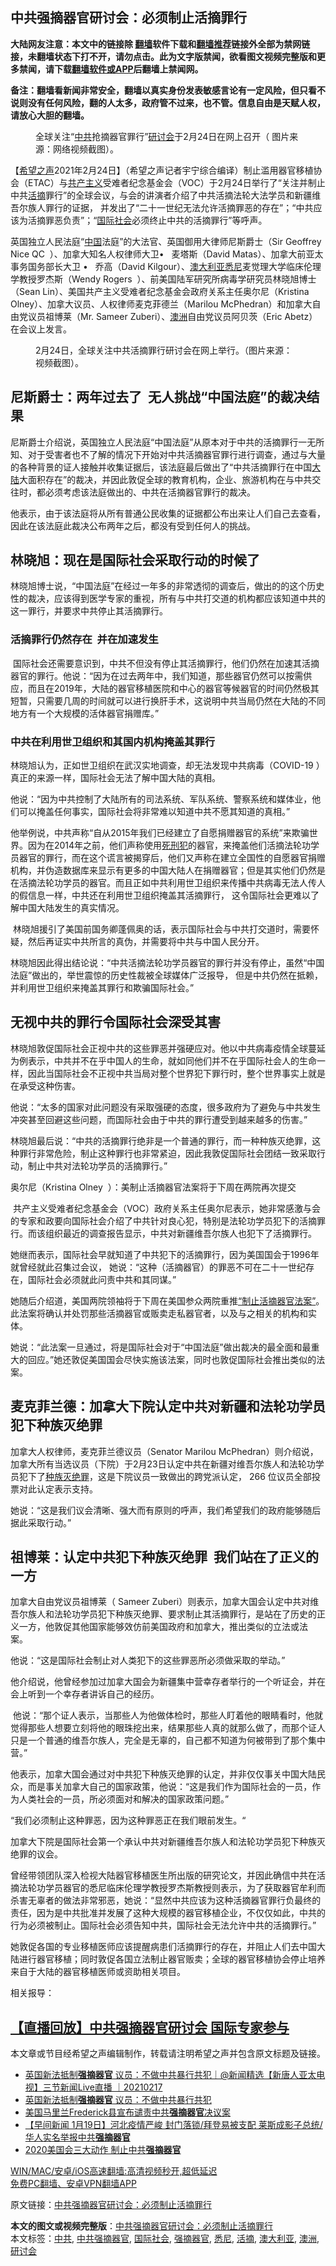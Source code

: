  <h2>中共强摘器官研讨会：必须制止活摘罪行</h2> <p class="notice"><b>大陆网友注意：本文中的链接除 <a href="https://github.com/bannedbook/fanqiang" >翻墙</a>软件下载和<a href="https://github.com/killgcd/justmysocks/blob/master/README.md">翻墙推荐</a>链接外全部为禁网链接，未翻墙状态下打不开，请勿点击。此为文字版禁闻，欲看图文视频完整版和更多禁闻，请下载<a href="https://github.com/bannedbook/fanqiang">翻墙软件或APP</a>后翻墙上禁闻网。</p><p>备注：翻墙看新闻非常安全，翻墙以真实身份发表敏感言论有一定风险，但只看不说则没有任何风险，翻的人太多，政府管不过来，也不管。信息自由是天赋人权，请放心大胆的翻墙。</b></p>  <div class="entry"> <figure><figcaption>全球关注“<a href="https://www.bannedbook.org/bnews/tag/%e4%b8%ad%e5%85%b1/" class="st_tag internal_tag" rel="tag" title="标签 中共 下的日志">中共</a>抢摘器官罪行”<a href="https://www.bannedbook.org/bnews/tag/%e7%a0%94%e8%ae%a8%e4%bc%9a/" class="st_tag internal_tag" rel="tag" title="标签 研讨会 下的日志">研讨会</a>于2月24日在网上召开（ 图片来源：网络视频截图）。</figcaption></figure> <p>【<span class='wp_keywordlink_affiliate'><a href="https://www.soundofhope.org" title="希望之声" target="_blank">希望之声</a></span>2021年2月24日】（希望之声记者宇宁综合编译）制止滥用器官移植协会（ETAC）与<span class='wp_keywordlink'><a href="https://www.bannedbook.org/forum2/topic6177.html" title="《共产主义的终极目的》" target="_blank">共产主义</a></span>受难者纪念基金会（VOC）于2月24日举行了“关注并制止中共<a href="https://www.bannedbook.org/bnews/tag/%e6%b4%bb%e6%91%98/" class="st_tag internal_tag" rel="tag" title="标签 活摘 下的日志">活摘</a>罪行”的全球会议，与会的讲演者介绍了中共活摘法轮大法学员和新疆维吾尔族人罪行的证据， 并发出了“二十一世纪无法允许活摘罪恶的存在”；“中共应该为活摘罪恶负责”；“<a href="https://www.bannedbook.org/bnews/tag/%E5%9B%BD%E9%99%85%E7%A4%BE%E4%BC%9A/" class="st_tag internal_tag" rel="tag" title="标签 国际社会 下的日志">国际社会</a>必须终止中共的活摘罪行”等呼声。</p> <p>英国独立人民法庭“<span class='wp_keywordlink_affiliate'><a href="https://www.bannedbook.org/" title="中国" target="_blank">中国</a></span>法庭”的大法官、英国御用大律师尼斯爵士（Sir Geoffrey Nice QC  ）、加拿大知名人权律师大卫•   麦塔斯（David Matas）、加拿大前亚太事务国务部长大卫 •   乔高（David Kilgour）、<a href="https://www.bannedbook.org/bnews/tag/%e6%be%b3%e5%a4%a7%e5%88%a9%e4%ba%9a/" class="st_tag internal_tag" rel="tag" title="标签 澳大利亚 下的日志">澳大利亚</a><a href="https://www.bannedbook.org/bnews/tag/%e6%82%89%e5%b0%bc/" class="st_tag internal_tag" rel="tag" title="标签 悉尼 下的日志">悉尼</a>麦觉理大学临床伦理学教授罗杰斯（Wendy Rogers  ）、前美国陆军研究所病毒学研究员林晓旭博士（Sean Lin）、美国共产主义受难者纪念基金会政府关系主任奥尔尼（Kristina Olney）、加拿大议员、人权律师麦克菲德兰（Marilou McPhedran）和加拿大自由党议员祖博莱（Mr. Sameer Zuberi）、<a href="https://www.bannedbook.org/bnews/tag/%e6%be%b3%e6%b4%b2/" class="st_tag internal_tag" rel="tag" title="标签 澳洲 下的日志">澳洲</a>自由党议员阿贝茨（Eric Abetz）在会议上发言。</p> <figure><figcaption>2月24日，全球关注中共活摘罪行研讨会在网上举行。（图片来源：视频截图）。</figcaption></figure> <h2>尼斯爵士：两年过去了  无人挑战“中国法庭”的裁决结果</h2> <p>尼斯爵士介绍说，英国独立人民法庭“中国法庭”从原本对于中共的活摘罪行一无所知、对于受害者也不了解的情况下开始对中共活摘器官罪行进行调查，通过与大量的各种背景的证人接触并收集证据后，该法庭最后做出了“中共活摘罪行在中国<span class='wp_keywordlink_affiliate'><a href="https://www.bannedbook.org/" title="大陆" target="_blank">大陆</a></span>大面积存在”的裁决，并因此敦促全球的教育机构，企业、旅游机构在与中共交往时，都必须考虑该法庭做出的、中共在活摘器官罪行的裁决。</p> <p>他表示，由于该法庭将从所有普通公民收集的证据都公布出来让人们自己去查看，因此在该法庭此裁决公布两年之后，都没有受到任何人的挑战。</p> <h2>林晓旭：现在是国际社会采取行动的时候了</h2> <p>林晓旭博士说，“中国法庭”在经过一年多的非常透彻的调查后，做出的的这个历史性的裁决，应该得到医学专家的重视，所有与中共打交道的机构都应该知道中共的这一罪行，并要求中共停止其活摘罪行。</p> <h3>活摘罪行仍然存在  并在加速发生</h3> <p> 国际社会还需要意识到，中共不但没有停止其活摘罪行，他们仍然在加速其活摘器官的罪行。他说：“因为在过去两年中，我们知道，那些器官仍然可以按需供应，而且在2019年，大陆的器官移植医院和中心的器官等候器官的时间仍然极其短暂，只需要几周的时间就可以进行换肝手术，这说明中共当局仍然在大陆的不同地方有一个大规模的活体器官捐赠库。”</p> <h3>中共在利用世卫组织和其国内机构掩盖其罪行</h3> <p>林晓旭认为，正如世卫组织在武汉实地调查，却无法发现中共病毒（COVID-19 ）真正的来源一样，国际社会无法了解中国大陆的真相。</p> <p>他说：“因为中共控制了大陆所有的司法系统、军队系统、警察系统和媒体业，他们可以掩盖任何事实，国际社会将非常难以知道中共不愿其知道的真相。”</p>  <p>他举例说，中共声称“自从2015年我们已经建立了自愿捐赠器官的系统”来欺骗世界。因为在2014年之前，他们声称使用<span class='wp_keywordlink'><a href="https://www.bannedbook.org/forum2/topic106.html" title="活摘器官：死刑犯撑不起中国器官移植市场上的蘑菇云" target="_blank">死刑犯</a></span>的器官，来掩盖他们活摘法轮功学员器官的罪行，而在这个谎言被揭穿后，他们又声称在建立全国性的自愿器官捐赠机构，并伪造数据库来显示有更多的中国大陆人在捐赠器官；但是其实他们仍然是在活摘法轮功学员的器官。而且正如中共利用世卫组织来传播中共病毒无法人传人的假信息一样，中共还在利用世卫组织掩盖其活摘罪行， 这令国际社会更难以了解中国大陆发生的真实情况。</p> <p> 林晓旭援引了美国前国务卿蓬佩奥的话，表示国际社会与中共打交道时，需要怀疑，然后再证实中共所言的真伪，并需要将中共与中国人民分开。</p> <p>林晓旭因此得出结论说：“中共活摘法轮功学员器官的罪行并没有停止，虽然“中国法庭”做出的，举世震惊的历史性裁被全球媒体广泛报导， 但是中共仍然在抵赖，并利用世卫组织来掩盖其罪行和欺骗国际社会。”</p> <h2>无视中共的罪行令国际社会深受其害</h2> <p>林晓旭敦促国际社会正视中共的这些罪恶并强硬应对。他以中共病毒疫情全球蔓延为例表示，中共并不在乎中国人的生命，就如同他们并不在乎国际社会人的生命一样，因此当国际社会不正视中共当局对整个世界犯下罪行时，整个世界事实上就是在承受这种伤害。</p> <p>他说：“太多的国家对此问题没有采取强硬的态度，很多政府为了避免与中共发生冲突甚至回避这些问题，而国际社会由于中共的罪行遭受到越来越多的伤害。”</p> <p>林晓旭最后说：“中共的活摘罪行绝非是一个普通的罪行，而一种种族灭绝罪，这种罪行非常危险，制止这种罪行也非常紧迫，因此我敦促国际社会团结一致采取行动，制止中共对法轮功学员的活摘罪行。”</p> <p>奥尔尼（Kristina Olney  ）：美制止活摘器官法案将于下周在两院再次提交</p> <p> 共产主义受难者纪念基金会（VOC）政府关系主任奥尔尼表示，她非常感激与会的专家和政要向国际社会介绍了中共针对良心犯，特别是法轮功学员犯下的活摘罪行。而该组织最近的调查报告显示，中共对新疆维吾尔族人也犯下了活摘罪行。</p>  <p>她继而表示，国际社会早就知道了中共犯下的活摘罪行，因为美国国会于1996年就曾经就此召集过会议， 她说：“这种（活摘器官）的罪恶不可在二十一世纪存在，国际社会必须就此问责中共和其同谋。”</p> <p>她随后介绍道，美国两院领袖将于下周在美国参众两院重推<a href="https://www.soundofhope.org/post/902300908">“制止活摘器官法案”</a>。此法案将确认并处罚那些活摘器官或贩卖走私器官者，以及与之相关的机构和实体。 </p> <p>她说：“此法案一旦通过，将是国际社会对于“中国法庭”做出裁决的最全面和最重大的回应。”她还敦促美国国会尽快实施该法案，同时也敦促国际社会推出类似的法案。</p> <h2>麦克菲兰德：加拿大下院认定中共对新疆和法轮功学员犯下种族灭绝罪</h2> <p>加拿大人权律师，麦克菲兰德议员（Senator Marilou McPhedran）则介绍说，加拿大所有当选议员（下院）于2月23日认定中共在新疆对维吾尔族人和法轮功学员犯下了<a href="https://www.soundofhope.org/post/902475548">种族灭绝罪</a>，这是下院议员一致做出的跨党派认定， 266 位议员全部投票对此认定表示支持。</p> <p>她说：“这是我们议会清晰、强大而有原则的呼声，我们希望我们的政府能够随后据此采取行动。”</p> <h2>祖博莱：认定中共犯下种族灭绝罪  我们站在了正义的一方</h2> <p>加拿大自由党议员祖博莱（ Sameer Zuberi）则表示，加拿大国会认定中共对维吾尔族人和法轮功学员犯下种族灭绝罪、要求制止其活摘罪行，是站在了历史的正义一方，他敦促其他国家能够效仿前美国政府和加拿大，推出类似的立法或法案。 </p> <p>他说：“这是国际社会制止对人类犯下的这些罪恶所必须做采取的举动。”</p> <p>他介绍说，他曾经参加过加拿大国会为新疆集中营幸存者举行的一个听证会，并在会上听到一个幸存者讲诉自己的经历。</p>  <p> 他说：“那个证人表示，当那些人为他做体检时，那些人盯着他的眼睛看时，他就觉得那些人想要立刻将他的眼珠挖出来，结果那些人真的就那么做了，而那个证人只是一个普通的维吾尔族人，完全是无辜的，自己都不知道为何被带到了那个集中营。”</p> <p>他表示，加拿大国会通过对中共犯下种族灭绝罪的认定，并非仅仅事关中国大陆民众，而是事关加拿大自己的国家政策，他说：“这是我们作为国际社会的一员，作为人类社会的一员，所必须面对和解决的国家政策问题。”</p> <p>“我们必须制止这种罪恶，因为这种罪恶正在我们眼前发生。“</p> <p>加拿大下院是国际社会第一个承认中共对新疆维吾尔族人和法轮功学员犯下种族灭绝罪的议会。</p> <p>曾经带领团队深入检视大陆器官移植医生所出版的研究论文，并因此确信中共在活摘法轮功学员器官的悉尼临床伦理学教授罗杰斯教授则表示，为了获取器官牟利而杀害无辜者的做法非常邪恶，她说：“显然中共应该为这种活摘器官罪行负最终的责任，因为是中共批准并发展了这种大规模的器官移植企业，不仅仅如此，中共的行为必须被制止。国际社会必须告知中共，国际社会无法允许中共的活摘罪行。”</p> <p>她敦促各国的专业移植医师应该提醒病患们活摘罪行的存在，并阻止人们去中国大陆进行器官移植；同时敦促各国立法制止器官贩卖；全球的器官移植协会停止培养来自于大陆的器官移植医师或资助相关项目。</p> <p>相关报导：</p> <h2><a href="https://www.soundofhope.org/post/478037">【直播回放】中共强摘器官研讨会 国际专家参与</a></h2> <p>本文章或节目经希望之声编辑制作，转载请注明希望之声并包含原文标题及链接。</p>  <ul class='op-related-articles' title='相关阅读'> <li><a href='https://www.bannedbook.org/bnews/bannedvideo/20210217/1488857.html' target='_blank'>英国新法抵制<b>强摘器官</b> 议员：不做中共暴行共犯｜@新闻精选【新唐人亚太电视】三节新闻Live直播 ｜20210217</a></li> <li><a href='https://www.bannedbook.org/bnews/taiwannews/20210217/1488428.html' target='_blank'>英国新法抵制<b>强摘器官</b> 议员：不做中共暴行共犯</a></li> <li><a href='https://www.bannedbook.org/bnews/cnnews/20210129/1477355.html' target='_blank'>美国马里兰Frederick县宣布谴责中共<b>强摘器官</b>决议案</a></li> <li><a href='https://www.bannedbook.org/bnews/comments/20210119/1470925.html' target='_blank'>【早间新闻 1月19日】河北疫情严峻 封门落锁/拜登易被支配 莱斯成影子总统/华人实名举报中共<b>强摘器官</b></a></li> <li><a href='https://www.bannedbook.org/bnews/bannedvideo/20210114/1467214.html' target='_blank'>2020美国会三大动作 制止中共<b>强摘器官</b></a></li> </ul> <p class="texttj"> <a href="https://github.com/bannedbook/fanqiang/wiki/V2ray%E6%9C%BA%E5%9C%BA" target="_blank">WIN/MAC/安卓/iOS高速翻墙:高清视频秒开,超低延迟</a><br/> <a href="https://github.com/bannedbook/fanqiang/wiki/%E7%A6%81%E9%97%BB%E7%BD%91%E5%AE%89%E5%8D%93%E7%BF%BB%E5%A2%99%E6%96%B0%E9%97%BBAPP" target="_blank">免费PC翻墙、安卓VPN翻墙APP</a></p><p>原文链接：<a class="src_link"  href="https://www.soundofhope.org/post/477986" target="_blank">中共强摘器官研讨会：必须制止活摘罪行</a></p><a name='sharetosocial'></a>       <div><b>本文的图文或视频完整版</b>：<a href='https://www.bannedbook.org/bnews/comments/20210225/1493618.html'>中共强摘器官研讨会：必须制止活摘罪行</a></div>  </div><!--END ENTRY--> <div class="postfooter"> <div>本文标签：<a href="https://www.bannedbook.org/bnews/tag/%e4%b8%ad%e5%85%b1/" rel="tag">中共</a>, <a href="https://www.bannedbook.org/bnews/tag/%e4%b8%ad%e5%85%b1%e5%bc%ba%e6%91%98%e5%99%a8%e5%ae%98/" rel="tag">中共强摘器官</a>, <a href="https://www.bannedbook.org/bnews/tag/%E5%9B%BD%E9%99%85%E7%A4%BE%E4%BC%9A/" rel="tag">国际社会</a>, <a href="https://www.bannedbook.org/bnews/tag/%e5%bc%ba%e6%91%98%e5%99%a8%e5%ae%98/" rel="tag">强摘器官</a>, <a href="https://www.bannedbook.org/bnews/tag/%e6%82%89%e5%b0%bc/" rel="tag">悉尼</a>, <a href="https://www.bannedbook.org/bnews/tag/%e6%b4%bb%e6%91%98/" rel="tag">活摘</a>, <a href="https://www.bannedbook.org/bnews/tag/%e6%be%b3%e5%a4%a7%e5%88%a9%e4%ba%9a/" rel="tag">澳大利亚</a>, <a href="https://www.bannedbook.org/bnews/tag/%e6%be%b3%e6%b4%b2/" rel="tag">澳洲</a>, <a href="https://www.bannedbook.org/bnews/tag/%e7%a0%94%e8%ae%a8%e4%bc%9a/" rel="tag">研讨会</a></div>  </div><!--END POSTFOOTER--> 